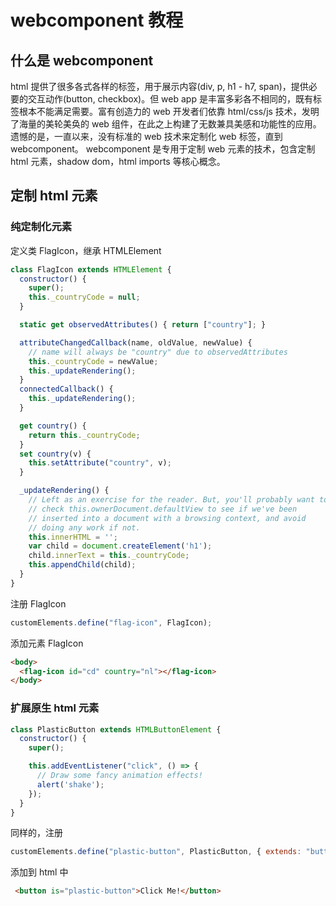 # webcomponent 教程
## 什么是 webcomponent
html 提供了很多各式各样的标签，用于展示内容(div, p, h1 - h7, span)，提供必要的交互动作(button, checkbox)。但 web app 是丰富多彩各不相同的，既有标签根本不能满足需要。富有创造力的 web 开发者们依靠 html/css/js 技术，发明了海量的美轮美奂的 web 组件，在此之上构建了无数兼具美感和功能性的应用。遗憾的是，一直以来，没有标准的 web 技术来定制化 web 标签，直到 webcomponent。 webcomponent 是专用于定制 web 元素的技术，包含定制 html 元素，shadow dom，html imports 等核心概念。

## 定制 html 元素

### 纯定制化元素
定义类 FlagIcon，继承 HTMLElement
```javascript
class FlagIcon extends HTMLElement {
  constructor() {
    super();
    this._countryCode = null;
  }

  static get observedAttributes() { return ["country"]; }

  attributeChangedCallback(name, oldValue, newValue) {
    // name will always be "country" due to observedAttributes
    this._countryCode = newValue;
    this._updateRendering();
  }
  connectedCallback() {
    this._updateRendering();
  }

  get country() {
    return this._countryCode;
  }
  set country(v) {
    this.setAttribute("country", v);
  }

  _updateRendering() {
    // Left as an exercise for the reader. But, you'll probably want to
    // check this.ownerDocument.defaultView to see if we've been
    // inserted into a document with a browsing context, and avoid
    // doing any work if not.
    this.innerHTML = '';
    var child = document.createElement('h1');
    child.innerText = this._countryCode;
    this.appendChild(child);
  }
}

```
注册 FlagIcon
``` javascript
customElements.define("flag-icon", FlagIcon);
```
添加元素 FlagIcon
``` html
<body>
  <flag-icon id="cd" country="nl"></flag-icon>
</body>
```

### 扩展原生 html 元素
```javascript
class PlasticButton extends HTMLButtonElement {
  constructor() {
    super();

    this.addEventListener("click", () => {
      // Draw some fancy animation effects!
      alert('shake');
    });
  }
}
```
同样的，注册
```javascript
customElements.define("plastic-button", PlasticButton, { extends: "button" });
```
添加到 html 中
```html
 <button is="plastic-button">Click Me!</button>
```

